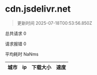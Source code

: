 
  # cdn.jsdelivr.net

  > 更新时间 2025-07-18T00:53:56.850Z
  
  总共请求 0

  请求报错 0

  平均耗时 NaNms

|城市|ip|下载大小|速度|
|-----|----------|---|---|

  